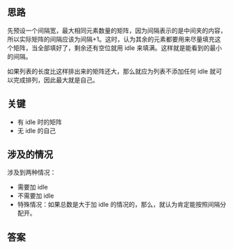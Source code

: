 ## 思路
先预设一个间隔宽，最大相同元素数量的矩阵，因为间隔表示的是中间夹的内容，所以实际矩阵的间隔应该为间隔+1。这时，认为其余的元素都要用来尽量填充这个矩阵，当全部填好了，剩余还有空位就用 idle 来填满。这样就是能看到的最小的间隔。

如果列表的长度比这样排出来的矩阵还大，那么就应为列表不添加任何 idle 就可以完成排列，因此最大就是自己。

## 关键
+ 有 idle 时的矩阵
+ 无 idle 的自己

## 涉及的情况
涉及到两种情况：
+ 需要加 idle
+ 不需要加 idle
+ 特殊情况：如果总数是大于加 idle 的情况的，那么，就认为肯定能按照间隔分配开。

## 答案
